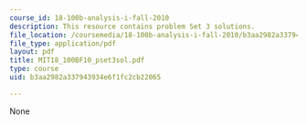 ```yaml
---
course_id: 18-100b-analysis-i-fall-2010
description: This resource contains problem Set 3 solutions.
file_location: /coursemedia/18-100b-analysis-i-fall-2010/b3aa2982a337943934e6f1fc2cb22065_MIT18_100BF10_pset3sol.pdf
file_type: application/pdf
layout: pdf
title: MIT18_100BF10_pset3sol.pdf
type: course
uid: b3aa2982a337943934e6f1fc2cb22065

---
```

None